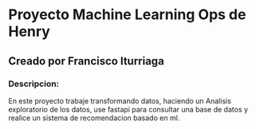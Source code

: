# Proyecto Machine Learning Ops de Henry 
## Creado por Francisco Iturriaga
### Descripcion:
En este proyecto trabaje transformando datos, haciendo un Analisis exploratorio de los datos, use fastapi para consultar una base de datos y realice un sistema de recomendacion basado en ml.
